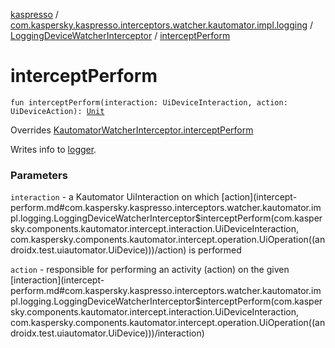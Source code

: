 [kaspresso](../../index.md) / [com.kaspersky.kaspresso.interceptors.watcher.kautomator.impl.logging](../index.md) / [LoggingDeviceWatcherInterceptor](index.md) / [interceptPerform](./intercept-perform.md)

# interceptPerform

`fun interceptPerform(interaction: UiDeviceInteraction, action: UiDeviceAction): `[`Unit`](https://kotlinlang.org/api/latest/jvm/stdlib/kotlin/-unit/index.html)

Overrides [KautomatorWatcherInterceptor.interceptPerform](../../com.kaspersky.kaspresso.interceptors.watcher.kautomator/-kautomator-watcher-interceptor/intercept-perform.md)

Writes info to [logger](#).

### Parameters

`interaction` - a Kautomator UiInteraction on which [action](intercept-perform.md#com.kaspersky.kaspresso.interceptors.watcher.kautomator.impl.logging.LoggingDeviceWatcherInterceptor$interceptPerform(com.kaspersky.components.kautomator.intercept.interaction.UiDeviceInteraction, com.kaspersky.components.kautomator.intercept.operation.UiOperation((androidx.test.uiautomator.UiDevice)))/action) is performed

`action` - responsible for performing an activity (action) on the given [interaction](intercept-perform.md#com.kaspersky.kaspresso.interceptors.watcher.kautomator.impl.logging.LoggingDeviceWatcherInterceptor$interceptPerform(com.kaspersky.components.kautomator.intercept.interaction.UiDeviceInteraction, com.kaspersky.components.kautomator.intercept.operation.UiOperation((androidx.test.uiautomator.UiDevice)))/interaction)